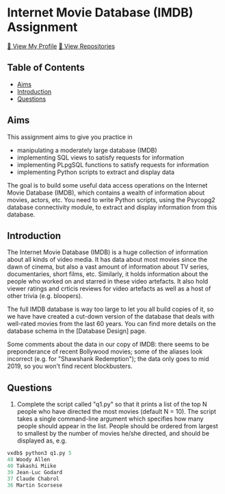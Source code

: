 # Internet Movie Database (IMDB) Assignment
[🍦 View My Profile](https://github.com/chris-minsik-son)
[🍰 View Repositories](https://github.com/chris-minsik-son?tab=repositories)

## Table of Contents
  - [Aims](#aims)
  - [Introduction](#introduction)
  - [Questions](#questions)

## Aims

This assignment aims to give you practice in

* manipulating a moderately large database (IMDB)
* implementing SQL views to satisfy requests for information
* implementing PLpgSQL functions to satisfy requests for information
* implementing Python scripts to extract and display data

The goal is to build some useful data access operations on the Internet Movie Database (IMDB), which contains a wealth of information about movies, actors, etc. You need to write Python scripts, using the Psycopg2 database connectivity module, to extract and display information from this database.

## Introduction

The Internet Movie Database (IMDB) is a huge collection of information about all kinds of video media. It has data about most movies since the dawn of cinema, but also a vast amount of information about TV series, documentaries, short films, etc. Similarly, it holds information about the people who worked on and starred in these video artefacts. It also hold viewer ratings and crticis reviews for video artefacts as well as a host of other trivia (e.g. bloopers).

The full IMDB database is way too large to let you all build copies of it, so we have have created a cut-down version of the database that deals with well-rated movies from the last 60 years. You can find more details on the database schema in the [Database Design] page.

Some comments about the data in our copy of IMDB: there seems to be preponderance of recent Bollywood movies; some of the aliases look incorrect (e.g. for "Shawshank Redemption"); the data only goes to mid 2019, so you won't find recent blockbusters.

## Questions
1. Complete the script called "q1.py" so that it prints a list of the top N people who have directed the most movies (default N = 10). The script takes a single command-line argument which specifies how many people should appear in the list. People should be ordered from largest to smallest by the number of movies he/she directed, and should be displayed as, e.g.

```python
vxdb$ python3 q1.py 5
48 Woody Allen
40 Takashi Miike
39 Jean-Luc Godard
37 Claude Chabrol
36 Martin Scorsese

```